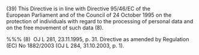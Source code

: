 (39) This Directive is in line with Directive 95/46/EC of the European Parliament and of the Council of 24 October 1995 on the protection of individuals with regard to the processing of personal data and on the free movement of such data (8).

%%% (8)  OJ L 281, 23.11.1995, p. 31. Directive as amended by Regulation (EC) No 1882/2003 (OJ L 284, 31.10.2003, p. 1).